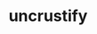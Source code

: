 ---
title: "uncrustify"
layout: cache
categories: [package, develop]
meta: {"compilers": ["apple-clang@16.0.0", "apple-clang@17.0.0", "gcc@10.5.0", "gcc@13.3.0", "gcc@7.5.0"], "num_specs": 165, "num_specs_by_stack": {"build_systems": 4, "developer-tools-aarch64-linux-gnu": 35, "developer-tools-darwin": 27, "developer-tools-x86_64_v3-linux-gnu": 35, "root": 165}, "oss": ["centos7", "rhel8", "sequoia", "ubuntu18.04"], "platforms": ["darwin", "linux"], "stacks": ["build_systems", "developer-tools-aarch64-linux-gnu", "developer-tools-darwin", "developer-tools-x86_64_v3-linux-gnu", "root"], "targets": ["aarch64", "x86_64_v3"], "versions": ["0.63", "0.74"]}
spec_details: [{"compiler": "gcc@13.3.0", "hash": "2dvcbi6rqgwkzenad27jktepoemogwps", "os": "rhel8", "platform": "linux", "size": "-", "stacks": ["developer-tools-aarch64-linux-gnu", "root"], "target": "aarch64", "variants": ["build_system=cmake", "build_type=Release", "generator=make", "~ipo"], "versions": ["0.74"]}, {"compiler": "gcc@13.3.0", "hash": "2e6ppddxty3x6taeor7euxgejam6luhn", "os": "rhel8", "platform": "linux", "size": "-", "stacks": ["developer-tools-aarch64-linux-gnu", "root"], "target": "aarch64", "variants": ["build_system=cmake", "build_type=Release", "commit=62048b01507304653ea98a74b31e0edbadaf7496", "generator=make", "~ipo"], "versions": ["0.74"]}, {"compiler": "apple-clang@17.0.0", "hash": "2fnombyxtpru7tvkxr42q52bn5whmyja", "os": "sequoia", "platform": "darwin", "size": "-", "stacks": ["developer-tools-darwin", "root"], "target": "aarch64", "variants": ["build_system=cmake", "build_type=Release", "commit=62048b01507304653ea98a74b31e0edbadaf7496", "generator=make", "~ipo"], "versions": ["0.74"]}, {"compiler": "gcc@7.5.0", "hash": "2qmgnixyd24qbyo6em64weeen2yfpzex", "os": "ubuntu18.04", "platform": "linux", "size": "-", "stacks": ["root"], "target": "x86_64_v3", "variants": ["build_system=autotools", "commit=44ce0f156396b79ddf3ed9242023a14e9665b76f"], "versions": ["0.63"]}, {"compiler": "gcc@7.5.0", "hash": "35pxobm2yqnenlddqzyqhxjwniqewbx3", "os": "ubuntu18.04", "platform": "linux", "size": "-", "stacks": ["root"], "target": "x86_64_v3", "variants": ["build_system=autotools"], "versions": ["0.63"]}, {"compiler": "apple-clang@16.0.0", "hash": "3b6g4igjwsgc5cexx442zeja35jgxzfn", "os": "sequoia", "platform": "darwin", "size": "-", "stacks": ["developer-tools-darwin", "root"], "target": "aarch64", "variants": ["build_system=cmake", "build_type=Release", "generator=make", "~ipo"], "versions": ["0.74"]}, {"compiler": "gcc@7.5.0", "hash": "3nyywb7rb5j4453yaz4nwwectrwe5ysm", "os": "ubuntu18.04", "platform": "linux", "size": "-", "stacks": ["root"], "target": "x86_64_v3", "variants": ["build_system=autotools"], "versions": ["0.63"]}, {"compiler": "apple-clang@17.0.0", "hash": "3phajsjmsbsvpg44bmfw7ufua6a42zts", "os": "sequoia", "platform": "darwin", "size": "-", "stacks": ["developer-tools-darwin", "root"], "target": "aarch64", "variants": ["build_system=cmake", "build_type=Release", "commit=62048b01507304653ea98a74b31e0edbadaf7496", "generator=make", "~ipo"], "versions": ["0.74"]}, {"compiler": "gcc@7.5.0", "hash": "3sbfhinw6ciuvqnyslbhtjr2worv5lwi", "os": "ubuntu18.04", "platform": "linux", "size": "-", "stacks": ["root"], "target": "x86_64_v3", "variants": ["build_system=autotools", "commit=44ce0f156396b79ddf3ed9242023a14e9665b76f"], "versions": ["0.63"]}, {"compiler": "gcc@13.3.0", "hash": "3tq3ys6qv5yxa7ehjmyxp3lyg7mvkt3m", "os": "rhel8", "platform": "linux", "size": "-", "stacks": ["developer-tools-aarch64-linux-gnu", "root"], "target": "aarch64", "variants": ["build_system=cmake", "build_type=Release", "commit=62048b01507304653ea98a74b31e0edbadaf7496", "generator=make", "~ipo"], "versions": ["0.74"]}, {"compiler": "gcc@13.3.0", "hash": "3wydqleya4eeo5ylmpo5cngrur6sjngp", "os": "rhel8", "platform": "linux", "size": "-", "stacks": ["developer-tools-aarch64-linux-gnu", "root"], "target": "aarch64", "variants": ["build_system=cmake", "build_type=Release", "generator=make", "~ipo"], "versions": ["0.74"]}, {"compiler": "gcc@7.5.0", "hash": "4apgonsepipy5rxeghub7ngmhc7nue4o", "os": "ubuntu18.04", "platform": "linux", "size": "-", "stacks": ["root"], "target": "x86_64_v3", "variants": ["build_system=autotools", "commit=44ce0f156396b79ddf3ed9242023a14e9665b76f"], "versions": ["0.63"]}, {"compiler": "gcc@13.3.0", "hash": "4i3ktvtfkntua2segfnyw35y4gw7ipk6", "os": "rhel8", "platform": "linux", "size": "-", "stacks": ["developer-tools-aarch64-linux-gnu", "root"], "target": "aarch64", "variants": ["build_system=cmake", "build_type=Release", "commit=62048b01507304653ea98a74b31e0edbadaf7496", "generator=make", "~ipo"], "versions": ["0.74"]}, {"compiler": "gcc@7.5.0", "hash": "4rlski46czpdg3dz5japw5v3lrgntx6l", "os": "ubuntu18.04", "platform": "linux", "size": "-", "stacks": ["root"], "target": "x86_64_v3", "variants": ["build_system=cmake", "build_type=Release", "commit=62048b01507304653ea98a74b31e0edbadaf7496", "generator=make", "~ipo"], "versions": ["0.74"]}, {"compiler": "gcc@13.3.0", "hash": "4tkqtcvyww55bwkx4ywuss2rctciutwr", "os": "rhel8", "platform": "linux", "size": "-", "stacks": ["developer-tools-aarch64-linux-gnu", "root"], "target": "aarch64", "variants": ["build_system=cmake", "build_type=Release", "commit=62048b01507304653ea98a74b31e0edbadaf7496", "generator=make", "~ipo"], "versions": ["0.74"]}, {"compiler": "gcc@13.3.0", "hash": "5cvzhpcr635fmbheuzidlv4k6aallrqd", "os": "rhel8", "platform": "linux", "size": "-", "stacks": ["developer-tools-aarch64-linux-gnu", "root"], "target": "aarch64", "variants": ["build_system=cmake", "build_type=Release", "generator=make", "~ipo"], "versions": ["0.74"]}, {"compiler": "gcc@7.5.0", "hash": "5jx55a3fw2uy4t4yiizqz2jerb7cq6ol", "os": "ubuntu18.04", "platform": "linux", "size": "-", "stacks": ["root"], "target": "x86_64_v3", "variants": ["build_system=cmake", "build_type=Release", "commit=62048b01507304653ea98a74b31e0edbadaf7496", "generator=make", "~ipo"], "versions": ["0.74"]}, {"compiler": "gcc@7.5.0", "hash": "5nq2sheyctacw7hmctr4jmj2j2fepoib", "os": "ubuntu18.04", "platform": "linux", "size": "-", "stacks": ["root"], "target": "x86_64_v3", "variants": ["build_system=cmake", "build_type=Release", "commit=62048b01507304653ea98a74b31e0edbadaf7496", "generator=make", "~ipo"], "versions": ["0.74"]}, {"compiler": "gcc@7.5.0", "hash": "5qzfu6xolo7jqnrrowdlth77bestpe3z", "os": "ubuntu18.04", "platform": "linux", "size": "-", "stacks": ["root"], "target": "x86_64_v3", "variants": ["build_system=autotools", "commit=44ce0f156396b79ddf3ed9242023a14e9665b76f"], "versions": ["0.63"]}, {"compiler": "gcc@13.3.0", "hash": "6phle473ky6ouvzibmcuc4a6ryjs2grj", "os": "rhel8", "platform": "linux", "size": "-", "stacks": ["developer-tools-aarch64-linux-gnu", "root"], "target": "aarch64", "variants": ["build_system=cmake", "build_type=Release", "commit=62048b01507304653ea98a74b31e0edbadaf7496", "generator=make", "~ipo"], "versions": ["0.74"]}, {"compiler": "gcc@10.5.0", "hash": "6q6p4tdmejzg7hyyp42jfg3ltftpifmb", "os": "centos7", "platform": "linux", "size": "-", "stacks": ["developer-tools-x86_64_v3-linux-gnu", "root"], "target": "x86_64_v3", "variants": ["build_system=cmake", "build_type=Release", "generator=make", "~ipo"], "versions": ["0.74"]}, {"compiler": "gcc@7.5.0", "hash": "6zwwanvzgiyc4phdlonpgy6dfgk5r4gq", "os": "ubuntu18.04", "platform": "linux", "size": "-", "stacks": ["build_systems", "root"], "target": "x86_64_v3", "variants": ["build_system=cmake", "build_type=Release", "commit=62048b01507304653ea98a74b31e0edbadaf7496", "generator=make", "~ipo"], "versions": ["0.74"]}, {"compiler": "apple-clang@17.0.0", "hash": "75xugtmn32ommrgw7r6odbvxfbejtked", "os": "sequoia", "platform": "darwin", "size": "-", "stacks": ["developer-tools-darwin", "root"], "target": "aarch64", "variants": ["build_system=cmake", "build_type=Release", "commit=62048b01507304653ea98a74b31e0edbadaf7496", "generator=make", "~ipo"], "versions": ["0.74"]}, {"compiler": "gcc@7.5.0", "hash": "76y34fzdbnannhiqxaqzlawyj4tor3ef", "os": "ubuntu18.04", "platform": "linux", "size": "-", "stacks": ["root"], "target": "x86_64_v3", "variants": ["build_system=cmake", "build_type=Release", "commit=62048b01507304653ea98a74b31e0edbadaf7496", "generator=make", "~ipo"], "versions": ["0.74"]}, {"compiler": "gcc@7.5.0", "hash": "7aq32xos7qshepuc5tj2sz5fbid23txh", "os": "ubuntu18.04", "platform": "linux", "size": "-", "stacks": ["root"], "target": "x86_64_v3", "variants": ["build_system=cmake", "build_type=Release", "generator=make", "~ipo"], "versions": ["0.74"]}, {"compiler": "apple-clang@16.0.0", "hash": "7kfajqqnvlq42kyozsquxazwrspbplzr", "os": "sequoia", "platform": "darwin", "size": "-", "stacks": ["developer-tools-darwin", "root"], "target": "aarch64", "variants": ["build_system=cmake", "build_type=Release", "generator=make", "~ipo"], "versions": ["0.74"]}, {"compiler": "gcc@13.3.0", "hash": "7zcod4ffku4k2mprmv3tcogzxrgzkljb", "os": "rhel8", "platform": "linux", "size": "-", "stacks": ["developer-tools-aarch64-linux-gnu", "root"], "target": "aarch64", "variants": ["build_system=cmake", "build_type=Release", "generator=make", "~ipo"], "versions": ["0.74"]}, {"compiler": "gcc@10.5.0", "hash": "a6nenjwbxayhofhmxgec537kpsenn2pl", "os": "centos7", "platform": "linux", "size": "-", "stacks": ["developer-tools-x86_64_v3-linux-gnu", "root"], "target": "x86_64_v3", "variants": ["build_system=cmake", "build_type=Release", "commit=62048b01507304653ea98a74b31e0edbadaf7496", "generator=make", "~ipo"], "versions": ["0.74"]}, {"compiler": "gcc@13.3.0", "hash": "a77ggfv5yvezw5ewgksbkync2ywatz45", "os": "rhel8", "platform": "linux", "size": "-", "stacks": ["developer-tools-aarch64-linux-gnu", "root"], "target": "aarch64", "variants": ["build_system=cmake", "build_type=Release", "commit=62048b01507304653ea98a74b31e0edbadaf7496", "generator=make", "~ipo"], "versions": ["0.74"]}, {"compiler": "gcc@7.5.0", "hash": "ab5fwaf5xrhsv2fcpdiydowgx5fdsnyf", "os": "ubuntu18.04", "platform": "linux", "size": "-", "stacks": ["root"], "target": "x86_64_v3", "variants": ["build_system=autotools"], "versions": ["0.63"]}, {"compiler": "gcc@13.3.0", "hash": "abbbzl3josdpsxqdpzj5glppj4aotyqu", "os": "rhel8", "platform": "linux", "size": "-", "stacks": ["developer-tools-aarch64-linux-gnu", "root"], "target": "aarch64", "variants": ["build_system=cmake", "build_type=Release", "commit=62048b01507304653ea98a74b31e0edbadaf7496", "generator=make", "~ipo"], "versions": ["0.74"]}, {"compiler": "gcc@7.5.0", "hash": "ac2nizu7hgvcghbmby3r53v6ex5onvon", "os": "ubuntu18.04", "platform": "linux", "size": "-", "stacks": ["root"], "target": "x86_64_v3", "variants": ["build_system=autotools"], "versions": ["0.63"]}, {"compiler": "gcc@10.5.0", "hash": "acy5kvdzsj2ccoiyegeqdy5arnaejlzc", "os": "centos7", "platform": "linux", "size": "-", "stacks": ["developer-tools-x86_64_v3-linux-gnu", "root"], "target": "x86_64_v3", "variants": ["build_system=cmake", "build_type=Release", "commit=62048b01507304653ea98a74b31e0edbadaf7496", "generator=make", "~ipo"], "versions": ["0.74"]}, {"compiler": "gcc@10.5.0", "hash": "ayhfu3ywtm34ecsx5mudphaekmj2qvii", "os": "centos7", "platform": "linux", "size": "-", "stacks": ["developer-tools-x86_64_v3-linux-gnu", "root"], "target": "x86_64_v3", "variants": ["build_system=cmake", "build_type=Release", "generator=make", "~ipo"], "versions": ["0.74"]}, {"compiler": "gcc@10.5.0", "hash": "azjdlicmjbxvmjl2gewnvw5w5oigtchp", "os": "centos7", "platform": "linux", "size": "-", "stacks": ["developer-tools-x86_64_v3-linux-gnu", "root"], "target": "x86_64_v3", "variants": ["build_system=cmake", "build_type=Release", "commit=62048b01507304653ea98a74b31e0edbadaf7496", "generator=make", "~ipo"], "versions": ["0.74"]}, {"compiler": "apple-clang@17.0.0", "hash": "b3qj5nf2igkjlsqctz4zgsmedgm3djtk", "os": "sequoia", "platform": "darwin", "size": "-", "stacks": ["developer-tools-darwin", "root"], "target": "aarch64", "variants": ["build_system=cmake", "build_type=Release", "commit=62048b01507304653ea98a74b31e0edbadaf7496", "generator=make", "~ipo"], "versions": ["0.74"]}, {"compiler": "gcc@10.5.0", "hash": "byeafp7dlf624cqvlamutg4nz364touy", "os": "centos7", "platform": "linux", "size": "-", "stacks": ["developer-tools-x86_64_v3-linux-gnu", "root"], "target": "x86_64_v3", "variants": ["build_system=cmake", "build_type=Release", "generator=make", "~ipo"], "versions": ["0.74"]}, {"compiler": "gcc@13.3.0", "hash": "clxkx35xq5imammh5lkdf5e2tuunlsva", "os": "rhel8", "platform": "linux", "size": "-", "stacks": ["developer-tools-aarch64-linux-gnu", "root"], "target": "aarch64", "variants": ["build_system=cmake", "build_type=Release", "generator=make", "~ipo"], "versions": ["0.74"]}, {"compiler": "gcc@13.3.0", "hash": "cq7cigjwae2rkous4dzspz3bdrd4aum2", "os": "rhel8", "platform": "linux", "size": "-", "stacks": ["developer-tools-aarch64-linux-gnu", "root"], "target": "aarch64", "variants": ["build_system=cmake", "build_type=Release", "commit=62048b01507304653ea98a74b31e0edbadaf7496", "generator=make", "~ipo"], "versions": ["0.74"]}, {"compiler": "gcc@7.5.0", "hash": "crzbel6xidjdaiizptr5pvsxv3xts22k", "os": "ubuntu18.04", "platform": "linux", "size": "-", "stacks": ["root"], "target": "x86_64_v3", "variants": ["build_system=cmake", "build_type=Release", "commit=62048b01507304653ea98a74b31e0edbadaf7496", "generator=make", "~ipo"], "versions": ["0.74"]}, {"compiler": "gcc@7.5.0", "hash": "cvb7shgbq74ulb2exgr522jrflzxl6s6", "os": "ubuntu18.04", "platform": "linux", "size": "-", "stacks": ["root"], "target": "x86_64_v3", "variants": ["build_system=cmake", "build_type=Release", "commit=62048b01507304653ea98a74b31e0edbadaf7496", "generator=make", "~ipo"], "versions": ["0.74"]}, {"compiler": "gcc@7.5.0", "hash": "dkocl52anfdjld6hjodqmv7f5xm2k2hu", "os": "ubuntu18.04", "platform": "linux", "size": "-", "stacks": ["root"], "target": "x86_64_v3", "variants": ["build_system=autotools", "commit=44ce0f156396b79ddf3ed9242023a14e9665b76f"], "versions": ["0.63"]}, {"compiler": "gcc@10.5.0", "hash": "dyfx6sgq22supi3apt76jancbakjpjgr", "os": "centos7", "platform": "linux", "size": "-", "stacks": ["developer-tools-x86_64_v3-linux-gnu", "root"], "target": "x86_64_v3", "variants": ["build_system=cmake", "build_type=Release", "commit=62048b01507304653ea98a74b31e0edbadaf7496", "generator=make", "~ipo"], "versions": ["0.74"]}, {"compiler": "gcc@7.5.0", "hash": "e5xaquugb5tjle3toxctyj5khh6fgb2h", "os": "ubuntu18.04", "platform": "linux", "size": "-", "stacks": ["root"], "target": "x86_64_v3", "variants": ["build_system=autotools", "commit=44ce0f156396b79ddf3ed9242023a14e9665b76f"], "versions": ["0.63"]}, {"compiler": "apple-clang@17.0.0", "hash": "eno7zgzlre6cmqzt4neapa2vh6vp5pvu", "os": "sequoia", "platform": "darwin", "size": "-", "stacks": ["developer-tools-darwin", "root"], "target": "aarch64", "variants": ["build_system=cmake", "build_type=Release", "commit=62048b01507304653ea98a74b31e0edbadaf7496", "generator=make", "~ipo"], "versions": ["0.74"]}, {"compiler": "apple-clang@17.0.0", "hash": "eummajioqgulqgktx2kmkwcnrfprl4ho", "os": "sequoia", "platform": "darwin", "size": "-", "stacks": ["developer-tools-darwin", "root"], "target": "aarch64", "variants": ["build_system=cmake", "build_type=Release", "commit=62048b01507304653ea98a74b31e0edbadaf7496", "generator=make", "~ipo"], "versions": ["0.74"]}, {"compiler": "gcc@7.5.0", "hash": "ewvci44tsfuyobxaicd7fnud2d6xsqfu", "os": "ubuntu18.04", "platform": "linux", "size": "-", "stacks": ["root"], "target": "x86_64_v3", "variants": ["build_system=cmake", "build_type=Release", "commit=62048b01507304653ea98a74b31e0edbadaf7496", "generator=make", "~ipo"], "versions": ["0.74"]}, {"compiler": "apple-clang@17.0.0", "hash": "exje6spqb32s7sn4336qwui45d2tvkut", "os": "sequoia", "platform": "darwin", "size": "-", "stacks": ["developer-tools-darwin", "root"], "target": "aarch64", "variants": ["build_system=cmake", "build_type=Release", "commit=62048b01507304653ea98a74b31e0edbadaf7496", "generator=make", "~ipo"], "versions": ["0.74"]}, {"compiler": "gcc@13.3.0", "hash": "f4rmeas3deduk7o2k553co66an2uzgvr", "os": "rhel8", "platform": "linux", "size": "-", "stacks": ["developer-tools-aarch64-linux-gnu", "root"], "target": "aarch64", "variants": ["build_system=cmake", "build_type=Release", "generator=make", "~ipo"], "versions": ["0.74"]}, {"compiler": "apple-clang@16.0.0", "hash": "f5yagpilu6j6fpmlje3o7n5nezlel2po", "os": "sequoia", "platform": "darwin", "size": "-", "stacks": ["developer-tools-darwin", "root"], "target": "aarch64", "variants": ["build_system=cmake", "build_type=Release", "generator=make", "~ipo"], "versions": ["0.74"]}, {"compiler": "gcc@7.5.0", "hash": "ffikz423z7vksgumi5q7wvxxn5jmbqjk", "os": "ubuntu18.04", "platform": "linux", "size": "-", "stacks": ["root"], "target": "x86_64_v3", "variants": ["build_system=autotools", "commit=44ce0f156396b79ddf3ed9242023a14e9665b76f"], "versions": ["0.63"]}, {"compiler": "gcc@10.5.0", "hash": "fhl5eg2pkd3jhowc3j7wye545ivg5eli", "os": "centos7", "platform": "linux", "size": "-", "stacks": ["developer-tools-x86_64_v3-linux-gnu", "root"], "target": "x86_64_v3", "variants": ["build_system=cmake", "build_type=Release", "generator=make", "~ipo"], "versions": ["0.74"]}, {"compiler": "apple-clang@16.0.0", "hash": "fleea44kedznhojooll7wz7sey2otsqu", "os": "sequoia", "platform": "darwin", "size": "-", "stacks": ["developer-tools-darwin", "root"], "target": "aarch64", "variants": ["build_system=cmake", "build_type=Release", "generator=make", "~ipo"], "versions": ["0.74"]}, {"compiler": "gcc@10.5.0", "hash": "fn467vukaypgsszh7vdffe5i2t6twe6k", "os": "centos7", "platform": "linux", "size": "-", "stacks": ["developer-tools-x86_64_v3-linux-gnu", "root"], "target": "x86_64_v3", "variants": ["build_system=cmake", "build_type=Release", "commit=62048b01507304653ea98a74b31e0edbadaf7496", "generator=make", "~ipo"], "versions": ["0.74"]}, {"compiler": "gcc@7.5.0", "hash": "frzj5hmkv3q6x76auz6vi3q6bcjsprxy", "os": "ubuntu18.04", "platform": "linux", "size": "-", "stacks": ["root"], "target": "x86_64_v3", "variants": ["build_system=cmake", "build_type=Release", "commit=62048b01507304653ea98a74b31e0edbadaf7496", "generator=make", "~ipo"], "versions": ["0.74"]}, {"compiler": "gcc@10.5.0", "hash": "g5l23oxtk7wndnpq2dj7s5p4vambhkyy", "os": "centos7", "platform": "linux", "size": "-", "stacks": ["developer-tools-x86_64_v3-linux-gnu", "root"], "target": "x86_64_v3", "variants": ["build_system=cmake", "build_type=Release", "commit=62048b01507304653ea98a74b31e0edbadaf7496", "generator=make", "~ipo"], "versions": ["0.74"]}, {"compiler": "gcc@7.5.0", "hash": "gexcohtcqpe4qcpewfa2cwnyqlcgneu6", "os": "ubuntu18.04", "platform": "linux", "size": "-", "stacks": ["build_systems", "root"], "target": "x86_64_v3", "variants": ["build_system=cmake", "build_type=Release", "commit=62048b01507304653ea98a74b31e0edbadaf7496", "generator=make", "~ipo"], "versions": ["0.74"]}, {"compiler": "gcc@7.5.0", "hash": "gkfljqgyrwylwrnfrqrpshg2brcrqwnz", "os": "ubuntu18.04", "platform": "linux", "size": "-", "stacks": ["root"], "target": "x86_64_v3", "variants": ["build_system=cmake", "build_type=Release", "commit=62048b01507304653ea98a74b31e0edbadaf7496", "generator=make", "~ipo"], "versions": ["0.74"]}, {"compiler": "gcc@7.5.0", "hash": "hcuw5sow5wdnpfh7g6r62nd443glklpm", "os": "ubuntu18.04", "platform": "linux", "size": "-", "stacks": ["root"], "target": "x86_64_v3", "variants": ["build_system=cmake", "build_type=Release", "generator=make", "~ipo"], "versions": ["0.74"]}, {"compiler": "gcc@7.5.0", "hash": "huv6ebzplhfdm3usc2dxfyxkvgx5bsyz", "os": "ubuntu18.04", "platform": "linux", "size": "-", "stacks": ["root"], "target": "x86_64_v3", "variants": ["build_system=autotools"], "versions": ["0.63"]}, {"compiler": "apple-clang@16.0.0", "hash": "hzaozbjyepsyibvmfavhscth6eom6w2a", "os": "sequoia", "platform": "darwin", "size": "-", "stacks": ["developer-tools-darwin", "root"], "target": "aarch64", "variants": ["build_system=cmake", "build_type=Release", "generator=make", "~ipo"], "versions": ["0.74"]}, {"compiler": "gcc@10.5.0", "hash": "i6zj573mrs3u6l7jcernkicv674424ad", "os": "centos7", "platform": "linux", "size": "-", "stacks": ["developer-tools-x86_64_v3-linux-gnu", "root"], "target": "x86_64_v3", "variants": ["build_system=cmake", "build_type=Release", "generator=make", "~ipo"], "versions": ["0.74"]}, {"compiler": "apple-clang@16.0.0", "hash": "ibbphduwoaqk5msl45vxm3qous44y63e", "os": "sequoia", "platform": "darwin", "size": "-", "stacks": ["developer-tools-darwin", "root"], "target": "aarch64", "variants": ["build_system=cmake", "build_type=Release", "generator=make", "~ipo"], "versions": ["0.74"]}, {"compiler": "gcc@7.5.0", "hash": "ihct2nfrst6ddnrxwdtmqvlikln4p4sh", "os": "ubuntu18.04", "platform": "linux", "size": "-", "stacks": ["root"], "target": "x86_64_v3", "variants": ["build_system=cmake", "build_type=Release", "commit=62048b01507304653ea98a74b31e0edbadaf7496", "generator=make", "~ipo"], "versions": ["0.74"]}, {"compiler": "gcc@10.5.0", "hash": "iluicfnrxvdoqgglrwj3luq653gema6r", "os": "centos7", "platform": "linux", "size": "-", "stacks": ["developer-tools-x86_64_v3-linux-gnu", "root"], "target": "x86_64_v3", "variants": ["build_system=cmake", "build_type=Release", "commit=62048b01507304653ea98a74b31e0edbadaf7496", "generator=make", "~ipo"], "versions": ["0.74"]}, {"compiler": "gcc@7.5.0", "hash": "ivvc7n6yyyp7lgibsdmq5ivr4phv2pm4", "os": "ubuntu18.04", "platform": "linux", "size": "-", "stacks": ["root"], "target": "x86_64_v3", "variants": ["build_system=autotools", "commit=44ce0f156396b79ddf3ed9242023a14e9665b76f"], "versions": ["0.63"]}, {"compiler": "gcc@7.5.0", "hash": "iygrjdsue53j3t4izo7foyqmgyaul66r", "os": "ubuntu18.04", "platform": "linux", "size": "-", "stacks": ["root"], "target": "x86_64_v3", "variants": ["build_system=autotools", "commit=44ce0f156396b79ddf3ed9242023a14e9665b76f"], "versions": ["0.63"]}, {"compiler": "gcc@10.5.0", "hash": "j5xynswtbh5tuca7dpu4bwjcczoipkok", "os": "centos7", "platform": "linux", "size": "-", "stacks": ["developer-tools-x86_64_v3-linux-gnu", "root"], "target": "x86_64_v3", "variants": ["build_system=cmake", "build_type=Release", "commit=62048b01507304653ea98a74b31e0edbadaf7496", "generator=make", "~ipo"], "versions": ["0.74"]}, {"compiler": "apple-clang@16.0.0", "hash": "ja2h5szegnyixysq6gumm4troydm622t", "os": "sequoia", "platform": "darwin", "size": "-", "stacks": ["developer-tools-darwin", "root"], "target": "aarch64", "variants": ["build_system=cmake", "build_type=Release", "generator=make", "~ipo"], "versions": ["0.74"]}, {"compiler": "gcc@7.5.0", "hash": "jceetxmx3kmhk5dj4gzn7nrbbzaw3idy", "os": "ubuntu18.04", "platform": "linux", "size": "-", "stacks": ["root"], "target": "x86_64_v3", "variants": ["build_system=autotools"], "versions": ["0.63"]}, {"compiler": "gcc@10.5.0", "hash": "jg456ybly6jszyn7fjlpbnh6bb26yubm", "os": "centos7", "platform": "linux", "size": "-", "stacks": ["developer-tools-x86_64_v3-linux-gnu", "root"], "target": "x86_64_v3", "variants": ["build_system=cmake", "build_type=Release", "generator=make", "~ipo"], "versions": ["0.74"]}, {"compiler": "gcc@13.3.0", "hash": "jj7odbnzbz3irrmlq5nglsgzl23azobo", "os": "rhel8", "platform": "linux", "size": "-", "stacks": ["developer-tools-aarch64-linux-gnu", "root"], "target": "aarch64", "variants": ["build_system=cmake", "build_type=Release", "commit=62048b01507304653ea98a74b31e0edbadaf7496", "generator=make", "~ipo"], "versions": ["0.74"]}, {"compiler": "gcc@10.5.0", "hash": "jjqbtxniboe5cqq5iwvnup2mv5jk6w5q", "os": "centos7", "platform": "linux", "size": "-", "stacks": ["developer-tools-x86_64_v3-linux-gnu", "root"], "target": "x86_64_v3", "variants": ["build_system=cmake", "build_type=Release", "commit=62048b01507304653ea98a74b31e0edbadaf7496", "generator=make", "~ipo"], "versions": ["0.74"]}, {"compiler": "gcc@10.5.0", "hash": "jjtm3oipmuievu5ifn5y7xx7ogquj7ax", "os": "centos7", "platform": "linux", "size": "-", "stacks": ["developer-tools-x86_64_v3-linux-gnu", "root"], "target": "x86_64_v3", "variants": ["build_system=cmake", "build_type=Release", "commit=62048b01507304653ea98a74b31e0edbadaf7496", "generator=make", "~ipo"], "versions": ["0.74"]}, {"compiler": "gcc@7.5.0", "hash": "jt4zhcalinnt76z6urpetmc5a2nazxhw", "os": "ubuntu18.04", "platform": "linux", "size": "-", "stacks": ["root"], "target": "x86_64_v3", "variants": ["build_system=cmake", "build_type=Release", "commit=62048b01507304653ea98a74b31e0edbadaf7496", "generator=make", "~ipo"], "versions": ["0.74"]}, {"compiler": "gcc@7.5.0", "hash": "jwqavomi45ubk72sowgchi7tugjser2r", "os": "ubuntu18.04", "platform": "linux", "size": "-", "stacks": ["build_systems", "root"], "target": "x86_64_v3", "variants": ["build_system=autotools", "commit=44ce0f156396b79ddf3ed9242023a14e9665b76f"], "versions": ["0.63"]}, {"compiler": "gcc@10.5.0", "hash": "jy6gmp72ybsnucoalkyc2y5hgval7n25", "os": "centos7", "platform": "linux", "size": "-", "stacks": ["developer-tools-x86_64_v3-linux-gnu", "root"], "target": "x86_64_v3", "variants": ["build_system=cmake", "build_type=Release", "commit=62048b01507304653ea98a74b31e0edbadaf7496", "generator=make", "~ipo"], "versions": ["0.74"]}, {"compiler": "gcc@13.3.0", "hash": "k5msze4h3k4at5jk4fmc2kcyhwb7bpab", "os": "rhel8", "platform": "linux", "size": "-", "stacks": ["developer-tools-aarch64-linux-gnu", "root"], "target": "aarch64", "variants": ["build_system=cmake", "build_type=Release", "generator=make", "~ipo"], "versions": ["0.74"]}, {"compiler": "gcc@13.3.0", "hash": "kn3va2nsgyb3vvqdqpi5njsi5u2ze6cn", "os": "rhel8", "platform": "linux", "size": "-", "stacks": ["developer-tools-aarch64-linux-gnu", "root"], "target": "aarch64", "variants": ["build_system=cmake", "build_type=Release", "commit=62048b01507304653ea98a74b31e0edbadaf7496", "generator=make", "~ipo"], "versions": ["0.74"]}, {"compiler": "gcc@13.3.0", "hash": "ks46vdy6e4pf7iyi4xwjd6xbbpwennu5", "os": "rhel8", "platform": "linux", "size": "-", "stacks": ["developer-tools-aarch64-linux-gnu", "root"], "target": "aarch64", "variants": ["build_system=cmake", "build_type=Release", "commit=62048b01507304653ea98a74b31e0edbadaf7496", "generator=make", "~ipo"], "versions": ["0.74"]}, {"compiler": "gcc@7.5.0", "hash": "l4zosfsurf6dnqcrdc3cd7kxjkihi7qy", "os": "ubuntu18.04", "platform": "linux", "size": "-", "stacks": ["root"], "target": "x86_64_v3", "variants": ["build_system=cmake", "build_type=Release", "commit=62048b01507304653ea98a74b31e0edbadaf7496", "generator=make", "~ipo"], "versions": ["0.74"]}, {"compiler": "gcc@7.5.0", "hash": "ldcxpmqnclb3yqngwnfgy77f32wvgsrb", "os": "ubuntu18.04", "platform": "linux", "size": "-", "stacks": ["root"], "target": "x86_64_v3", "variants": ["build_system=autotools"], "versions": ["0.63"]}, {"compiler": "gcc@13.3.0", "hash": "lo6vgfc2k7kplvnns45yohinlbioh2yn", "os": "rhel8", "platform": "linux", "size": "-", "stacks": ["developer-tools-aarch64-linux-gnu", "root"], "target": "aarch64", "variants": ["build_system=cmake", "build_type=Release", "generator=make", "~ipo"], "versions": ["0.74"]}, {"compiler": "gcc@13.3.0", "hash": "mbnabesrbjkvk3imuzhigl7yeoycncjz", "os": "rhel8", "platform": "linux", "size": "-", "stacks": ["developer-tools-aarch64-linux-gnu", "root"], "target": "aarch64", "variants": ["build_system=cmake", "build_type=Release", "commit=62048b01507304653ea98a74b31e0edbadaf7496", "generator=make", "~ipo"], "versions": ["0.74"]}, {"compiler": "gcc@13.3.0", "hash": "mcs3w7t3tngdopdcxgpr4s2mll46l76n", "os": "rhel8", "platform": "linux", "size": "-", "stacks": ["developer-tools-aarch64-linux-gnu", "root"], "target": "aarch64", "variants": ["build_system=cmake", "build_type=Release", "commit=62048b01507304653ea98a74b31e0edbadaf7496", "generator=make", "~ipo"], "versions": ["0.74"]}, {"compiler": "gcc@7.5.0", "hash": "mctilmjryoub6jfylbynktpmy7tgbyor", "os": "ubuntu18.04", "platform": "linux", "size": "-", "stacks": ["root"], "target": "x86_64_v3", "variants": ["build_system=autotools", "commit=44ce0f156396b79ddf3ed9242023a14e9665b76f"], "versions": ["0.63"]}, {"compiler": "gcc@7.5.0", "hash": "mezjan3ny27h3654p2y3auxpwff3wo4o", "os": "ubuntu18.04", "platform": "linux", "size": "-", "stacks": ["root"], "target": "x86_64_v3", "variants": ["build_system=cmake", "build_type=Release", "commit=62048b01507304653ea98a74b31e0edbadaf7496", "generator=make", "~ipo"], "versions": ["0.74"]}, {"compiler": "gcc@13.3.0", "hash": "mjny5ywdwexifmwa7fdplesidp4ndoyu", "os": "rhel8", "platform": "linux", "size": "-", "stacks": ["developer-tools-aarch64-linux-gnu", "root"], "target": "aarch64", "variants": ["build_system=cmake", "build_type=Release", "commit=62048b01507304653ea98a74b31e0edbadaf7496", "generator=make", "~ipo"], "versions": ["0.74"]}, {"compiler": "gcc@10.5.0", "hash": "mtiepua6n6ae2aghksl34x5hlts2md6m", "os": "centos7", "platform": "linux", "size": "-", "stacks": ["developer-tools-x86_64_v3-linux-gnu", "root"], "target": "x86_64_v3", "variants": ["build_system=cmake", "build_type=Release", "commit=62048b01507304653ea98a74b31e0edbadaf7496", "generator=make", "~ipo"], "versions": ["0.74"]}, {"compiler": "gcc@10.5.0", "hash": "mwq5nsd473umqunvmo4jtm3tjhdeolyz", "os": "centos7", "platform": "linux", "size": "-", "stacks": ["developer-tools-x86_64_v3-linux-gnu", "root"], "target": "x86_64_v3", "variants": ["build_system=cmake", "build_type=Release", "commit=62048b01507304653ea98a74b31e0edbadaf7496", "generator=make", "~ipo"], "versions": ["0.74"]}, {"compiler": "gcc@7.5.0", "hash": "n64n2cn6g63aahq2tt6nubtipld4uafd", "os": "ubuntu18.04", "platform": "linux", "size": "-", "stacks": ["root"], "target": "x86_64_v3", "variants": ["build_system=autotools"], "versions": ["0.63"]}, {"compiler": "gcc@7.5.0", "hash": "ndqqhmkyy4763bam2pa77go5ephqqtxt", "os": "ubuntu18.04", "platform": "linux", "size": "-", "stacks": ["root"], "target": "x86_64_v3", "variants": ["build_system=cmake", "build_type=Release", "commit=62048b01507304653ea98a74b31e0edbadaf7496", "generator=make", "~ipo"], "versions": ["0.74"]}, {"compiler": "apple-clang@17.0.0", "hash": "nhihqj2spuaboqku6ftuglawdt74ur6s", "os": "sequoia", "platform": "darwin", "size": "-", "stacks": ["developer-tools-darwin", "root"], "target": "aarch64", "variants": ["build_system=cmake", "build_type=Release", "commit=62048b01507304653ea98a74b31e0edbadaf7496", "generator=make", "~ipo"], "versions": ["0.74"]}, {"compiler": "apple-clang@17.0.0", "hash": "nhiqmznetjmguwvfmzhs5qj2fkgfcl4v", "os": "sequoia", "platform": "darwin", "size": "-", "stacks": ["developer-tools-darwin", "root"], "target": "aarch64", "variants": ["build_system=cmake", "build_type=Release", "commit=62048b01507304653ea98a74b31e0edbadaf7496", "generator=make", "~ipo"], "versions": ["0.74"]}, {"compiler": "gcc@7.5.0", "hash": "o2xxmpn6f6kzcfjx42bp3x5now6cd5oz", "os": "ubuntu18.04", "platform": "linux", "size": "-", "stacks": ["root"], "target": "x86_64_v3", "variants": ["build_system=autotools", "commit=44ce0f156396b79ddf3ed9242023a14e9665b76f"], "versions": ["0.63"]}, {"compiler": "gcc@13.3.0", "hash": "oabyewiqz5kof4nrbwnfbvfvkyex573n", "os": "rhel8", "platform": "linux", "size": "-", "stacks": ["developer-tools-aarch64-linux-gnu", "root"], "target": "aarch64", "variants": ["build_system=cmake", "build_type=Release", "commit=62048b01507304653ea98a74b31e0edbadaf7496", "generator=make", "~ipo"], "versions": ["0.74"]}, {"compiler": "gcc@7.5.0", "hash": "oc3w4yeptlxsbcbnho3bcnexiwglxvlj", "os": "ubuntu18.04", "platform": "linux", "size": "-", "stacks": ["root"], "target": "x86_64_v3", "variants": ["build_system=cmake", "build_type=Release", "generator=make", "~ipo"], "versions": ["0.74"]}, {"compiler": "gcc@13.3.0", "hash": "oiptswnptl33sespymqzazzkk5xrjbum", "os": "rhel8", "platform": "linux", "size": "-", "stacks": ["developer-tools-aarch64-linux-gnu", "root"], "target": "aarch64", "variants": ["build_system=cmake", "build_type=Release", "commit=62048b01507304653ea98a74b31e0edbadaf7496", "generator=make", "~ipo"], "versions": ["0.74"]}, {"compiler": "apple-clang@16.0.0", "hash": "oqpi6urgydouhxl6x7jibw2ufl7vfrbw", "os": "sequoia", "platform": "darwin", "size": "-", "stacks": ["developer-tools-darwin", "root"], "target": "aarch64", "variants": ["build_system=cmake", "build_type=Release", "generator=make", "~ipo"], "versions": ["0.74"]}, {"compiler": "gcc@10.5.0", "hash": "oyrqbwraxvkdut2j22d7fm5ldi3mkmui", "os": "centos7", "platform": "linux", "size": "-", "stacks": ["developer-tools-x86_64_v3-linux-gnu", "root"], "target": "x86_64_v3", "variants": ["build_system=cmake", "build_type=Release", "commit=62048b01507304653ea98a74b31e0edbadaf7496", "generator=make", "~ipo"], "versions": ["0.74"]}, {"compiler": "gcc@10.5.0", "hash": "p4uhdzkdyipovea3lstljxd2k46z7tbp", "os": "centos7", "platform": "linux", "size": "-", "stacks": ["developer-tools-x86_64_v3-linux-gnu", "root"], "target": "x86_64_v3", "variants": ["build_system=cmake", "build_type=Release", "generator=make", "~ipo"], "versions": ["0.74"]}, {"compiler": "gcc@7.5.0", "hash": "p5ec4atmjpflqc6p6t75ivwsw2ntd2ic", "os": "ubuntu18.04", "platform": "linux", "size": "-", "stacks": ["root"], "target": "x86_64_v3", "variants": ["build_system=cmake", "build_type=Release", "generator=make", "~ipo"], "versions": ["0.74"]}, {"compiler": "apple-clang@16.0.0", "hash": "palfvr72o4phgxm7tmgt6rucmfc5iigz", "os": "sequoia", "platform": "darwin", "size": "-", "stacks": ["developer-tools-darwin", "root"], "target": "aarch64", "variants": ["build_system=cmake", "build_type=Release", "commit=62048b01507304653ea98a74b31e0edbadaf7496", "generator=make", "~ipo"], "versions": ["0.74"]}, {"compiler": "gcc@7.5.0", "hash": "pddfrpach7lci35aluktcryphwb5qi2m", "os": "ubuntu18.04", "platform": "linux", "size": "-", "stacks": ["root"], "target": "x86_64_v3", "variants": ["build_system=autotools", "commit=44ce0f156396b79ddf3ed9242023a14e9665b76f"], "versions": ["0.63"]}, {"compiler": "gcc@10.5.0", "hash": "pfversjdklucjm5aig2ijjffg5cxaijc", "os": "centos7", "platform": "linux", "size": "-", "stacks": ["developer-tools-x86_64_v3-linux-gnu", "root"], "target": "x86_64_v3", "variants": ["build_system=cmake", "build_type=Release", "generator=make", "~ipo"], "versions": ["0.74"]}, {"compiler": "gcc@7.5.0", "hash": "pixvbwtqqacifltigbyrk6idllbcx3wx", "os": "ubuntu18.04", "platform": "linux", "size": "-", "stacks": ["root"], "target": "x86_64_v3", "variants": ["build_system=cmake", "build_type=Release", "generator=make", "~ipo"], "versions": ["0.74"]}, {"compiler": "apple-clang@17.0.0", "hash": "ps53szyjwm6nfvxv3sps3hp7xfnktggx", "os": "sequoia", "platform": "darwin", "size": "-", "stacks": ["developer-tools-darwin", "root"], "target": "aarch64", "variants": ["build_system=cmake", "build_type=Release", "commit=62048b01507304653ea98a74b31e0edbadaf7496", "generator=make", "~ipo"], "versions": ["0.74"]}, {"compiler": "gcc@7.5.0", "hash": "psicbhzzjlparrhyxzvo54gytn6a5wf4", "os": "ubuntu18.04", "platform": "linux", "size": "-", "stacks": ["root"], "target": "x86_64_v3", "variants": ["build_system=autotools", "commit=44ce0f156396b79ddf3ed9242023a14e9665b76f"], "versions": ["0.63"]}, {"compiler": "gcc@7.5.0", "hash": "psqdbaqovpz4sofu5dqjwbge5db37j56", "os": "ubuntu18.04", "platform": "linux", "size": "-", "stacks": ["root"], "target": "x86_64_v3", "variants": ["build_system=cmake", "build_type=Release", "commit=62048b01507304653ea98a74b31e0edbadaf7496", "generator=make", "~ipo"], "versions": ["0.74"]}, {"compiler": "gcc@7.5.0", "hash": "pvotgslbp34rsri7she3gxm63wum63yo", "os": "ubuntu18.04", "platform": "linux", "size": "-", "stacks": ["root"], "target": "x86_64_v3", "variants": ["build_system=cmake", "build_type=Release", "generator=make", "~ipo"], "versions": ["0.74"]}, {"compiler": "gcc@13.3.0", "hash": "pzfrd2ptqunyntz7hdvmx3t66w6zsij5", "os": "rhel8", "platform": "linux", "size": "-", "stacks": ["developer-tools-aarch64-linux-gnu", "root"], "target": "aarch64", "variants": ["build_system=cmake", "build_type=Release", "generator=make", "~ipo"], "versions": ["0.74"]}, {"compiler": "gcc@10.5.0", "hash": "q5jajxhzdgufs4uidq2oskgtu6bwbdbn", "os": "centos7", "platform": "linux", "size": "-", "stacks": ["developer-tools-x86_64_v3-linux-gnu", "root"], "target": "x86_64_v3", "variants": ["build_system=cmake", "build_type=Release", "commit=62048b01507304653ea98a74b31e0edbadaf7496", "generator=make", "~ipo"], "versions": ["0.74"]}, {"compiler": "gcc@13.3.0", "hash": "qrgyzwrznvisyx2mfdu2k67lisxioi54", "os": "rhel8", "platform": "linux", "size": "-", "stacks": ["developer-tools-aarch64-linux-gnu", "root"], "target": "aarch64", "variants": ["build_system=cmake", "build_type=Release", "commit=62048b01507304653ea98a74b31e0edbadaf7496", "generator=make", "~ipo"], "versions": ["0.74"]}, {"compiler": "gcc@7.5.0", "hash": "qscymhys4e447p24r2qrc32jcicjscfn", "os": "ubuntu18.04", "platform": "linux", "size": "-", "stacks": ["root"], "target": "x86_64_v3", "variants": ["build_system=autotools", "commit=44ce0f156396b79ddf3ed9242023a14e9665b76f"], "versions": ["0.63"]}, {"compiler": "gcc@13.3.0", "hash": "quf2gpfrglfit2sma7oxhw7z2mat54o4", "os": "rhel8", "platform": "linux", "size": "-", "stacks": ["developer-tools-aarch64-linux-gnu", "root"], "target": "aarch64", "variants": ["build_system=cmake", "build_type=Release", "commit=62048b01507304653ea98a74b31e0edbadaf7496", "generator=make", "~ipo"], "versions": ["0.74"]}, {"compiler": "gcc@10.5.0", "hash": "qwygwj2qlyvfik75mpcozcrpxoyrzphp", "os": "centos7", "platform": "linux", "size": "-", "stacks": ["developer-tools-x86_64_v3-linux-gnu", "root"], "target": "x86_64_v3", "variants": ["build_system=cmake", "build_type=Release", "generator=make", "~ipo"], "versions": ["0.74"]}, {"compiler": "gcc@7.5.0", "hash": "rcubjvijhd73my44v7nbkyfuo3bkvevl", "os": "ubuntu18.04", "platform": "linux", "size": "-", "stacks": ["root"], "target": "x86_64_v3", "variants": ["build_system=cmake", "build_type=Release", "commit=62048b01507304653ea98a74b31e0edbadaf7496", "generator=make", "~ipo"], "versions": ["0.74"]}, {"compiler": "gcc@7.5.0", "hash": "rdfh2guzx23rk5lptkbkvopcqqkrpbo3", "os": "ubuntu18.04", "platform": "linux", "size": "-", "stacks": ["root"], "target": "x86_64_v3", "variants": ["build_system=cmake", "build_type=Release", "commit=62048b01507304653ea98a74b31e0edbadaf7496", "generator=make", "~ipo"], "versions": ["0.74"]}, {"compiler": "apple-clang@17.0.0", "hash": "rdwq2olgjtafb2l2jqau5eus4mghkon2", "os": "sequoia", "platform": "darwin", "size": "-", "stacks": ["developer-tools-darwin", "root"], "target": "aarch64", "variants": ["build_system=cmake", "build_type=Release", "commit=62048b01507304653ea98a74b31e0edbadaf7496", "generator=make", "~ipo"], "versions": ["0.74"]}, {"compiler": "gcc@10.5.0", "hash": "rek3txjhsqrg6jz477fh56uetskqe5r2", "os": "centos7", "platform": "linux", "size": "-", "stacks": ["developer-tools-x86_64_v3-linux-gnu", "root"], "target": "x86_64_v3", "variants": ["build_system=cmake", "build_type=Release", "commit=62048b01507304653ea98a74b31e0edbadaf7496", "generator=make", "~ipo"], "versions": ["0.74"]}, {"compiler": "apple-clang@17.0.0", "hash": "rjn6hgu7rj5bx7a64kzcac34ejdhfbwa", "os": "sequoia", "platform": "darwin", "size": "-", "stacks": ["developer-tools-darwin", "root"], "target": "aarch64", "variants": ["build_system=cmake", "build_type=Release", "commit=62048b01507304653ea98a74b31e0edbadaf7496", "generator=make", "~ipo"], "versions": ["0.74"]}, {"compiler": "gcc@10.5.0", "hash": "rjr76vwjzrbhjwhngw2zykdsnn5gltil", "os": "centos7", "platform": "linux", "size": "-", "stacks": ["developer-tools-x86_64_v3-linux-gnu", "root"], "target": "x86_64_v3", "variants": ["build_system=cmake", "build_type=Release", "generator=make", "~ipo"], "versions": ["0.74"]}, {"compiler": "gcc@7.5.0", "hash": "rkyel42cjezzyoit2nzy3is4s6rta2dc", "os": "ubuntu18.04", "platform": "linux", "size": "-", "stacks": ["root"], "target": "x86_64_v3", "variants": ["build_system=cmake", "build_type=Release", "generator=make", "~ipo"], "versions": ["0.74"]}, {"compiler": "gcc@7.5.0", "hash": "ser52iluuwjhqqo2ojrogxgjqib7asoz", "os": "ubuntu18.04", "platform": "linux", "size": "-", "stacks": ["root"], "target": "x86_64_v3", "variants": ["build_system=cmake", "build_type=Release", "commit=62048b01507304653ea98a74b31e0edbadaf7496", "generator=make", "~ipo"], "versions": ["0.74"]}, {"compiler": "gcc@7.5.0", "hash": "smo4jf5ip46kc7h2o7wdf4udytxme5kf", "os": "ubuntu18.04", "platform": "linux", "size": "-", "stacks": ["root"], "target": "x86_64_v3", "variants": ["build_system=cmake", "build_type=Release", "generator=make", "~ipo"], "versions": ["0.74"]}, {"compiler": "gcc@13.3.0", "hash": "sto7pifr4uihwlgd52hvxbs6hxfx5cfb", "os": "rhel8", "platform": "linux", "size": "-", "stacks": ["developer-tools-aarch64-linux-gnu", "root"], "target": "aarch64", "variants": ["build_system=cmake", "build_type=Release", "generator=make", "~ipo"], "versions": ["0.74"]}, {"compiler": "gcc@7.5.0", "hash": "suxicazqlrpu3srvgloosovzkfon3voc", "os": "ubuntu18.04", "platform": "linux", "size": "-", "stacks": ["root"], "target": "x86_64_v3", "variants": ["build_system=cmake", "build_type=Release", "generator=make", "~ipo"], "versions": ["0.74"]}, {"compiler": "gcc@7.5.0", "hash": "sw5nvipn37ovpepoywelz2rfwyspdag7", "os": "ubuntu18.04", "platform": "linux", "size": "-", "stacks": ["root"], "target": "x86_64_v3", "variants": ["build_system=cmake", "build_type=Release", "generator=make", "~ipo"], "versions": ["0.74"]}, {"compiler": "gcc@7.5.0", "hash": "swszyywpzwl3wc4umzt4tqdyq77ug46c", "os": "ubuntu18.04", "platform": "linux", "size": "-", "stacks": ["root"], "target": "x86_64_v3", "variants": ["build_system=cmake", "build_type=Release", "generator=make", "~ipo"], "versions": ["0.74"]}, {"compiler": "gcc@13.3.0", "hash": "t46dahwacn5qj5kwvf6zj42ejbkvalct", "os": "rhel8", "platform": "linux", "size": "-", "stacks": ["developer-tools-aarch64-linux-gnu", "root"], "target": "aarch64", "variants": ["build_system=cmake", "build_type=Release", "generator=make", "~ipo"], "versions": ["0.74"]}, {"compiler": "gcc@10.5.0", "hash": "tg345tfyofhfv7y46du6yxkzygnd4ydt", "os": "centos7", "platform": "linux", "size": "-", "stacks": ["developer-tools-x86_64_v3-linux-gnu", "root"], "target": "x86_64_v3", "variants": ["build_system=cmake", "build_type=Release", "commit=62048b01507304653ea98a74b31e0edbadaf7496", "generator=make", "~ipo"], "versions": ["0.74"]}, {"compiler": "gcc@10.5.0", "hash": "tj4n7qjj2fi7irkbkzanfppvvmy4mk6n", "os": "centos7", "platform": "linux", "size": "-", "stacks": ["developer-tools-x86_64_v3-linux-gnu", "root"], "target": "x86_64_v3", "variants": ["build_system=cmake", "build_type=Release", "commit=62048b01507304653ea98a74b31e0edbadaf7496", "generator=make", "~ipo"], "versions": ["0.74"]}, {"compiler": "gcc@10.5.0", "hash": "tmd2wda36j6sn24v6wahkplfewvfn2ei", "os": "centos7", "platform": "linux", "size": "-", "stacks": ["developer-tools-x86_64_v3-linux-gnu", "root"], "target": "x86_64_v3", "variants": ["build_system=cmake", "build_type=Release", "generator=make", "~ipo"], "versions": ["0.74"]}, {"compiler": "gcc@7.5.0", "hash": "tredahnjzgmv5h3ifpnn474ibbwwftez", "os": "ubuntu18.04", "platform": "linux", "size": "-", "stacks": ["root"], "target": "x86_64_v3", "variants": ["build_system=autotools"], "versions": ["0.63"]}, {"compiler": "gcc@7.5.0", "hash": "ttbxwhtl4qd6nxk3owmmupnrg6sc23vm", "os": "ubuntu18.04", "platform": "linux", "size": "-", "stacks": ["root"], "target": "x86_64_v3", "variants": ["build_system=cmake", "build_type=Release", "commit=62048b01507304653ea98a74b31e0edbadaf7496", "generator=make", "~ipo"], "versions": ["0.74"]}, {"compiler": "gcc@13.3.0", "hash": "tww4pres6qxhgrhvwlc3dfvh4cydxioh", "os": "rhel8", "platform": "linux", "size": "-", "stacks": ["developer-tools-aarch64-linux-gnu", "root"], "target": "aarch64", "variants": ["build_system=cmake", "build_type=Release", "generator=make", "~ipo"], "versions": ["0.74"]}, {"compiler": "gcc@7.5.0", "hash": "tyuxz6mxamfllfntqlbddfpsnckrd4zj", "os": "ubuntu18.04", "platform": "linux", "size": "-", "stacks": ["root"], "target": "x86_64_v3", "variants": ["build_system=autotools"], "versions": ["0.63"]}, {"compiler": "gcc@7.5.0", "hash": "u2m3n27war6l6ijyxsnh2sn3aeymkmiw", "os": "ubuntu18.04", "platform": "linux", "size": "-", "stacks": ["root"], "target": "x86_64_v3", "variants": ["build_system=autotools", "commit=44ce0f156396b79ddf3ed9242023a14e9665b76f"], "versions": ["0.63"]}, {"compiler": "gcc@13.3.0", "hash": "u2yvw3is3ptu62qushpfuwwrno7pmqpb", "os": "rhel8", "platform": "linux", "size": "-", "stacks": ["developer-tools-aarch64-linux-gnu", "root"], "target": "aarch64", "variants": ["build_system=cmake", "build_type=Release", "commit=62048b01507304653ea98a74b31e0edbadaf7496", "generator=make", "~ipo"], "versions": ["0.74"]}, {"compiler": "gcc@7.5.0", "hash": "ucz4rabogvkfjjiwcxdjo6c5cy2nuwvt", "os": "ubuntu18.04", "platform": "linux", "size": "-", "stacks": ["root"], "target": "x86_64_v3", "variants": ["build_system=cmake", "build_type=Release", "commit=62048b01507304653ea98a74b31e0edbadaf7496", "generator=make", "~ipo"], "versions": ["0.74"]}, {"compiler": "gcc@7.5.0", "hash": "utbwnovrsfibhxjjxqvxhtlzkejxbzzi", "os": "ubuntu18.04", "platform": "linux", "size": "-", "stacks": ["build_systems", "root"], "target": "x86_64_v3", "variants": ["build_system=cmake", "build_type=Release", "commit=62048b01507304653ea98a74b31e0edbadaf7496", "generator=make", "~ipo"], "versions": ["0.74"]}, {"compiler": "gcc@10.5.0", "hash": "uuipgim5luzlpgechbui5bd6a3i7osve", "os": "centos7", "platform": "linux", "size": "-", "stacks": ["developer-tools-x86_64_v3-linux-gnu", "root"], "target": "x86_64_v3", "variants": ["build_system=cmake", "build_type=Release", "generator=make", "~ipo"], "versions": ["0.74"]}, {"compiler": "gcc@10.5.0", "hash": "uw2u6cuyk25qnqjdaotsezt2kksftpve", "os": "centos7", "platform": "linux", "size": "-", "stacks": ["developer-tools-x86_64_v3-linux-gnu", "root"], "target": "x86_64_v3", "variants": ["build_system=cmake", "build_type=Release", "commit=62048b01507304653ea98a74b31e0edbadaf7496", "generator=make", "~ipo"], "versions": ["0.74"]}, {"compiler": "gcc@7.5.0", "hash": "v6owfiglhoc6llyre5hqrv6myfvhxneu", "os": "ubuntu18.04", "platform": "linux", "size": "-", "stacks": ["root"], "target": "x86_64_v3", "variants": ["build_system=autotools"], "versions": ["0.63"]}, {"compiler": "gcc@7.5.0", "hash": "vqx5f4ibp2bqoica2ehb4zide3ex46uw", "os": "ubuntu18.04", "platform": "linux", "size": "-", "stacks": ["root"], "target": "x86_64_v3", "variants": ["build_system=cmake", "build_type=Release", "generator=make", "~ipo"], "versions": ["0.74"]}, {"compiler": "apple-clang@17.0.0", "hash": "w4reekwlexdnclumj3xsfe3jza36gdpj", "os": "sequoia", "platform": "darwin", "size": "-", "stacks": ["developer-tools-darwin", "root"], "target": "aarch64", "variants": ["build_system=cmake", "build_type=Release", "commit=62048b01507304653ea98a74b31e0edbadaf7496", "generator=make", "~ipo"], "versions": ["0.74"]}, {"compiler": "gcc@13.3.0", "hash": "w7qzfhqjhc2ca6hm3dssnib57crzti6s", "os": "rhel8", "platform": "linux", "size": "-", "stacks": ["developer-tools-aarch64-linux-gnu", "root"], "target": "aarch64", "variants": ["build_system=cmake", "build_type=Release", "generator=make", "~ipo"], "versions": ["0.74"]}, {"compiler": "apple-clang@16.0.0", "hash": "x5jzzfuju2ikdh7apo6td73tjfmwpvga", "os": "sequoia", "platform": "darwin", "size": "-", "stacks": ["developer-tools-darwin", "root"], "target": "aarch64", "variants": ["build_system=cmake", "build_type=Release", "generator=make", "~ipo"], "versions": ["0.74"]}, {"compiler": "gcc@10.5.0", "hash": "x656mf3hw5orrrnocsyeaf5p6jy744wu", "os": "centos7", "platform": "linux", "size": "-", "stacks": ["developer-tools-x86_64_v3-linux-gnu", "root"], "target": "x86_64_v3", "variants": ["build_system=cmake", "build_type=Release", "commit=62048b01507304653ea98a74b31e0edbadaf7496", "generator=make", "~ipo"], "versions": ["0.74"]}, {"compiler": "gcc@7.5.0", "hash": "xc34ibppfe5a2y2wjlw7muombar3imjs", "os": "ubuntu18.04", "platform": "linux", "size": "-", "stacks": ["root"], "target": "x86_64_v3", "variants": ["build_system=autotools"], "versions": ["0.63"]}, {"compiler": "gcc@7.5.0", "hash": "xuaa7q4g34igkzef6c5qgqhkoty5u6kk", "os": "ubuntu18.04", "platform": "linux", "size": "-", "stacks": ["root"], "target": "x86_64_v3", "variants": ["build_system=cmake", "build_type=Release", "generator=make", "~ipo"], "versions": ["0.74"]}, {"compiler": "apple-clang@17.0.0", "hash": "y2y4hbfn4e2u43qtlglopoz6rpkrbrxi", "os": "sequoia", "platform": "darwin", "size": "-", "stacks": ["developer-tools-darwin", "root"], "target": "aarch64", "variants": ["build_system=cmake", "build_type=Release", "commit=62048b01507304653ea98a74b31e0edbadaf7496", "generator=make", "~ipo"], "versions": ["0.74"]}, {"compiler": "gcc@10.5.0", "hash": "y6wzvxgnnu2g3iotpnc747jkttjxwg6a", "os": "centos7", "platform": "linux", "size": "-", "stacks": ["developer-tools-x86_64_v3-linux-gnu", "root"], "target": "x86_64_v3", "variants": ["build_system=cmake", "build_type=Release", "generator=make", "~ipo"], "versions": ["0.74"]}, {"compiler": "gcc@7.5.0", "hash": "yd745r46lzf2fd2axj6ybbwokveky4kg", "os": "ubuntu18.04", "platform": "linux", "size": "-", "stacks": ["root"], "target": "x86_64_v3", "variants": ["build_system=autotools", "commit=44ce0f156396b79ddf3ed9242023a14e9665b76f"], "versions": ["0.63"]}, {"compiler": "gcc@7.5.0", "hash": "yqkpkgvn3i3mepfn3iw4o6vezv6rlvve", "os": "ubuntu18.04", "platform": "linux", "size": "-", "stacks": ["root"], "target": "x86_64_v3", "variants": ["build_system=cmake", "build_type=Release", "commit=62048b01507304653ea98a74b31e0edbadaf7496", "generator=make", "~ipo"], "versions": ["0.74"]}, {"compiler": "apple-clang@17.0.0", "hash": "ytnl3li5l4bxfk5luxbcpavp5cghze5q", "os": "sequoia", "platform": "darwin", "size": "-", "stacks": ["developer-tools-darwin", "root"], "target": "aarch64", "variants": ["build_system=cmake", "build_type=Release", "commit=62048b01507304653ea98a74b31e0edbadaf7496", "generator=make", "~ipo"], "versions": ["0.74"]}, {"compiler": "gcc@13.3.0", "hash": "yv3ybapgrvkxlohjnu4bntoaahz2377q", "os": "rhel8", "platform": "linux", "size": "-", "stacks": ["developer-tools-aarch64-linux-gnu", "root"], "target": "aarch64", "variants": ["build_system=cmake", "build_type=Release", "generator=make", "~ipo"], "versions": ["0.74"]}, {"compiler": "gcc@13.3.0", "hash": "yvtdeo7zoivv6wg2eksfnc7y2solkpom", "os": "rhel8", "platform": "linux", "size": "-", "stacks": ["developer-tools-aarch64-linux-gnu", "root"], "target": "aarch64", "variants": ["build_system=cmake", "build_type=Release", "commit=62048b01507304653ea98a74b31e0edbadaf7496", "generator=make", "~ipo"], "versions": ["0.74"]}, {"compiler": "apple-clang@17.0.0", "hash": "z5555qlfawiztxy6lq3wa2glxxmowrhs", "os": "sequoia", "platform": "darwin", "size": "-", "stacks": ["developer-tools-darwin", "root"], "target": "aarch64", "variants": ["build_system=cmake", "build_type=Release", "commit=62048b01507304653ea98a74b31e0edbadaf7496", "generator=make", "~ipo"], "versions": ["0.74"]}, {"compiler": "apple-clang@17.0.0", "hash": "z63fengwt6vstpdsft372rskspx37y5l", "os": "sequoia", "platform": "darwin", "size": "-", "stacks": ["developer-tools-darwin", "root"], "target": "aarch64", "variants": ["build_system=cmake", "build_type=Release", "commit=62048b01507304653ea98a74b31e0edbadaf7496", "generator=make", "~ipo"], "versions": ["0.74"]}, {"compiler": "gcc@10.5.0", "hash": "z6e3px5agvv4lodwaezrxt6sh5vluo4x", "os": "centos7", "platform": "linux", "size": "-", "stacks": ["developer-tools-x86_64_v3-linux-gnu", "root"], "target": "x86_64_v3", "variants": ["build_system=cmake", "build_type=Release", "commit=62048b01507304653ea98a74b31e0edbadaf7496", "generator=make", "~ipo"], "versions": ["0.74"]}, {"compiler": "gcc@13.3.0", "hash": "z767up3dkb2xsgsdpmae6z5iycghvuwd", "os": "rhel8", "platform": "linux", "size": "-", "stacks": ["developer-tools-aarch64-linux-gnu", "root"], "target": "aarch64", "variants": ["build_system=cmake", "build_type=Release", "commit=62048b01507304653ea98a74b31e0edbadaf7496", "generator=make", "~ipo"], "versions": ["0.74"]}, {"compiler": "gcc@7.5.0", "hash": "za6pmwwphybxt544iw45zsmdfgp74p7k", "os": "ubuntu18.04", "platform": "linux", "size": "-", "stacks": ["root"], "target": "x86_64_v3", "variants": ["build_system=cmake", "build_type=Release", "generator=make", "~ipo"], "versions": ["0.74"]}, {"compiler": "gcc@7.5.0", "hash": "zsxe3zuilbeulko2jxevgc3zxhkjnnci", "os": "ubuntu18.04", "platform": "linux", "size": "-", "stacks": ["root"], "target": "x86_64_v3", "variants": ["build_system=autotools"], "versions": ["0.63"]}, {"compiler": "gcc@10.5.0", "hash": "zzku6sm4pbx6nutkqmi3z7bflc7q5tiq", "os": "centos7", "platform": "linux", "size": "-", "stacks": ["developer-tools-x86_64_v3-linux-gnu", "root"], "target": "x86_64_v3", "variants": ["build_system=cmake", "build_type=Release", "generator=make", "~ipo"], "versions": ["0.74"]}]
---